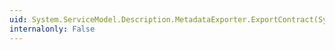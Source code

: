 ```yaml
---
uid: System.ServiceModel.Description.MetadataExporter.ExportContract(System.ServiceModel.Description.ContractDescription)
internalonly: False
---
```

